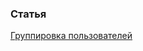 ### Статья

[Группировка пользователей](https://nbagramov.notion.site/6619adf332e94bd993afc33afd4ade97)
